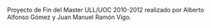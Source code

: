 Proyecto de Fin del Master ULL/UOC 2010-2012 realizado por Alberto Alfonso Gómez y Juan Manuel Ramón Vigo.
